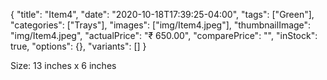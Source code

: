 {
    "title": "Item4",
    "date": "2020-10-18T17:39:25-04:00",
    "tags": ["Green"],
    "categories": ["Trays"],
    "images": ["img/Item4.jpeg"],
    "thumbnailImage": "img/Item4.jpeg",
    "actualPrice": "₹ 650.00",
    "comparePrice": "",
    "inStock": true,
    "options": {},
    "variants": []
}

Size: 13 inches x 6 inches